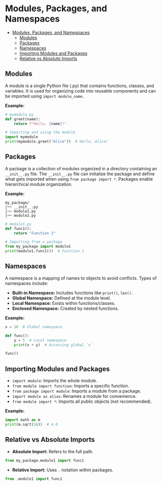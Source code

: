 # Modules, Packages, and Namespaces

- [Modules, Packages, and Namespaces](#modules-packages-and-namespaces)
  - [Modules](#modules)
  - [Packages](#packages)
  - [Namespaces](#namespaces)
  - [Importing Modules and Packages](#importing-modules-and-packages)
  - [Relative vs Absolute Imports](#relative-vs-absolute-imports)


## Modules

A module is a single Python file (.py) that contains functions, classes, and variables. It is used for organizing code into reusable components and can be imported using `import module_name`.

**Example:**

```python
# mymodule.py
def greet(name):
    return f"Hello, {name}!"

# Importing and using the module
import mymodule
print(mymodule.greet("Alice"))  # Hello, Alice!
```

## Packages

A package is a collection of modules organized in a directory containing an `__init__.py` file. The `__init__.py` file can initialize the package and define what gets imported when using `from package import *`. Packages enable hierarchical module organization.

**Example:**

```text
my_package/
│── __init__.py
│── module1.py
│── module2.py
```

```python
# module1.py
def func1():
    return "Function 1"

# Importing from a package
from my_package import module1
print(module1.func1())  # Function 1
```

## Namespaces

A namespace is a mapping of names to objects to avoid conflicts. Types of namespaces include:

- **Built-in Namespace:** Includes functions like `print()`, `len()`.
- **Global Namespace:** Defined at the module level.
- **Local Namespace:** Exists within functions/classes.
- **Enclosed Namespace:** Created by nested functions.

**Example:**

```python
x = 10  # Global namespace

def func():
    y = 5  # Local namespace
    print(x + y)  # Accessing global `x`

func()
```

## Importing Modules and Packages

- `import module`: Imports the whole module.
- `from module import function`: Imports a specific function.
- `from package import module`: Imports a module from a package.
- `import module as alias`: Renames a module for convenience.
- `from module import *`: Imports all public objects (not recommended).

**Example:**

```python
import math as m
print(m.sqrt(16))  # 4.0
```

## Relative vs Absolute Imports

- **Absolute Import:** Refers to the full path.

```python
from my_package.module1 import func1
```

- **Relative Import:** Uses `.` notation within packages.

```python
from .module1 import func1
```
